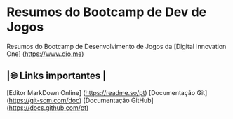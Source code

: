 # Resumos do Bootcamp de Dev de Jogos
Resumos do Bootcamp de Desenvolvimento de Jogos da [Digital Innovation One] (https://www.dio.me)

## |🌐 Links importantes |
[Editor MarkDown Online] (https://readme.so/pt)
[Documentação Git] (https://git-scm.com/doc)
[Documentação GitHub] (https://docs.github.com/pt)
